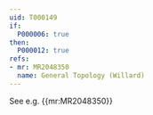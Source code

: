 ```yaml
---
uid: T000149
if:
  P000006: true
then:
  P000012: true
refs:
- mr: MR2048350
  name: General Topology (Willard)
---
```


See e.g. {{mr:MR2048350}}
